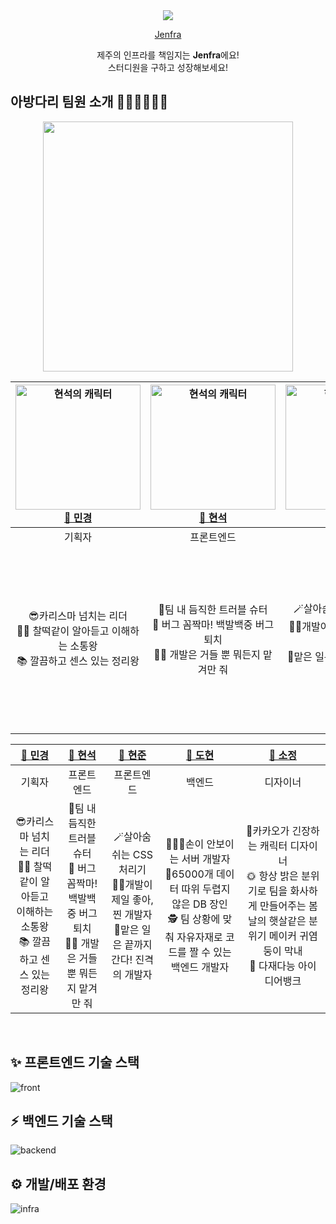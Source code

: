 <div align=center><img src="https://user-images.githubusercontent.com/56211193/202861953-357a598b-689c-4cc8-b7ab-c8298a5eb935.png">
  
  <a href="http://9oormthon.s3-website.ap-northeast-2.amazonaws.com" target="_blank">Jenfra </a>

제주의 인프라를 책임지는 <strong>Jenfra</strong>에요!<br/>스터디원을 구하고 성장해보세요!

</div>

## 아방다리 팀원 소개 👩🏻‍💻🧑🏻‍💻

<div align=center>
<img src="https://user-images.githubusercontent.com/56211193/202860895-b972c28c-65c5-4e57-aeba-600839c84848.jpg" height="400"/>

| <img src=https://user-images.githubusercontent.com/96432772/203003371-678ab4df-4cbb-47b3-9381-f5c3ed11e809.jpg alt="현석의 캐릭터" width="200"/> [🍊 민경](https://github.com/mkchoi-pm) | <img src=https://user-images.githubusercontent.com/96432772/203002037-50db64f9-63c1-4ba2-a5ce-cbf960bed5bf.jpg alt="현석의 캐릭터" width="200"/> [🍊 현석](https://github.com/chucoding) | <img src=https://user-images.githubusercontent.com/96432772/203002995-8fa7c2ff-f5cd-4775-ad57-81619b0db9e8.jpg alt="현석의 캐릭터" width="200"/> [🍊 현준](https://github.com/JadeHyun) | <img src=https://user-images.githubusercontent.com/96432772/203003152-65deedae-b160-4440-864c-885d7288c6b9.jpg alt="현석의 캐릭터" width="100"/><br/> [🍊 도현](https://github.com/DHAPARK) | <img src=https://user-images.githubusercontent.com/96432772/203003274-2104754d-61e2-4621-9a6a-2726ad1f6460.jpg alt="현석의 캐릭터" width="100"/><br/> [🍊 소정](https://github.com/thesojungkim) |
| :--------------------------------------------------------------------------------------------------------------------------------------------------------------------------------------: | :--------------------------------------------------------------------------------------------------------------------------------------------------------------------------------------: | :-------------------------------------------------------------------------------------------------------------------------------------------------------------------------------------: | :-----------------------------------------------------------------------------------------------------------------------------------------------------------------------------------------: | :----------------------------------------------------------------------------------------------------------------------------------------------------------------------------------------------: |
|                                                                                          기획자                                                                                          |                                                                                        프론트엔드                                                                                        |                                                                                       프론트엔드                                                                                        |                                                                                           백엔드                                                                                            |                                                                                             디자이너                                                                                             |
|                                          😎카리스마 넘치는 리더<br/>🙋‍♀️ 찰떡같이 알아듣고 이해하는 소통왕<br/>📚 깔끔하고 센스 있는 정리왕<br />                                          |                                         🔫팀 내 듬직한 트러블 슈터<br/>🎯 버그 꼼짝마! 백발백중 버그 퇴치<br/>👩‍💻 개발은 거들 뿐 뭐든지 맡겨만 줘                                         |                                          🪄살아숨쉬는 CSS 처리기<br/>👩‍💻개발이 제일 좋아, 찐 개발자<br/>🚗맡은 일은 끝까지 간다! 진격의 개발자                                           |                        🏃🏻‍♂️손이 안보이는 서버 개발자<br/> 🎢65000개 데이터 따위 두렵지 않은 DB 장인<br/> 🕵️‍ 팀 상황에 맞춰 자유자재로 코드를 짤 수 있는 백엔드 개발자                        |                 🍒카카오가 긴장하는 캐릭터 디자이너<br/>🌞 항상 밝은 분위기로 팀을 화사하게 만들어주는 봄날의 햇살같은 분위기 메이커 귀염둥이 막내<br/>🧠 다재다능 아이디어뱅크                  |

|                                [🍊 민경](https://github.com/mkchoi-pm)                                 |                                 [🍊 현석](https://github.com/chucoding)                                  |                                [🍊 현준](https://github.com/JadeHyun)                                |                                                     [🍊 도현](https://github.com/DHAPARK)                                                     |                                                           [🍊 소정](https://github.com/thesojungkim)                                                            |
| :----------------------------------------------------------------------------------------------------: | :------------------------------------------------------------------------------------------------------: | :--------------------------------------------------------------------------------------------------: | :-------------------------------------------------------------------------------------------------------------------------------------------: | :-------------------------------------------------------------------------------------------------------------------------------------------------------------: |
|                                                 기획자                                                 |                                                프론트엔드                                                |                                              프론트엔드                                              |                                                                    백엔드                                                                     |                                                                            디자이너                                                                             |
| 😎카리스마 넘치는 리더<br/>🙋‍♀️ 찰떡같이 알아듣고 이해하는 소통왕<br/>📚 깔끔하고 센스 있는 정리왕<br /> | 🔫팀 내 듬직한 트러블 슈터<br/>🎯 버그 꼼짝마! 백발백중 버그 퇴치<br/>👩‍💻 개발은 거들 뿐 뭐든지 맡겨만 줘 | 🪄살아숨쉬는 CSS 처리기<br/>👩‍💻개발이 제일 좋아, 찐 개발자<br/>🚗맡은 일은 끝까지 간다! 진격의 개발자 | 🏃🏻‍♂️손이 안보이는 서버 개발자<br/> 🎢65000개 데이터 따위 두렵지 않은 DB 장인<br/> 🕵️‍ 팀 상황에 맞춰 자유자재로 코드를 짤 수 있는 백엔드 개발자 | 🍒카카오가 긴장하는 캐릭터 디자이너<br/>🌞 항상 밝은 분위기로 팀을 화사하게 만들어주는 봄날의 햇살같은 분위기 메이커 귀염둥이 막내<br/>🧠 다재다능 아이디어뱅크 |

<br>
</div>

## ✨ 프론트엔드 기술 스택

![front](https://user-images.githubusercontent.com/56211193/202865016-24570b83-3c19-41a8-ab8f-81bd93df096b.png)

## ⚡️ 백엔드 기술 스택

![backend](https://user-images.githubusercontent.com/56211193/202865022-be625db1-1528-4e45-9d49-2b5586828a0e.png)

## ⚙️ 개발/배포 환경

![infra](https://user-images.githubusercontent.com/56211193/202866075-46b3e8b7-4e40-4552-a826-72b791117308.png)
